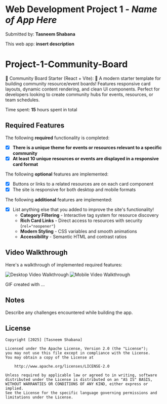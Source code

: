 # Web Development Project 1 - *Name of App Here*

Submitted by: **Tasneem Shabana**

This web app: **insert description**
# Project-1-Community-Board
🚀 Community Board Starter (React + Vite): 
🌟 A modern starter template for building community resource/event boards! Features responsive card layouts, dynamic content rendering, and clean UI components. Perfect for developers looking to create community hubs for events, resources, or team schedules.

Time spent: **15** hours spent in total

## Required Features

The following **required** functionality is completed:

- [x] **There is a unique theme for events or resources relevant to a specific community**
- [x] **At least 10 unique resources or events are displayed in a responsive card format**

The following **optional** features are implemented:

- [x] Buttons or links to a related resources are on each card component
- [x] The site is responsive for both desktop and mobile formats

The following **additional** features are implemented:

* [x] List anything else that you added to improve the site's functionality!
    - **Category Filtering** - Interactive tag system for resource discovery
    - **Rich Card Links** - Direct access to resources with security (`rel="noopener"`)
    - **Modern Styling** - CSS variables and smooth animations
    - **Accessibility** - Semantic HTML and contrast ratios

## Video Walkthrough

Here's a walkthrough of implemented required features:

<img src='https://github.com/tsh594/Project-1-Community-Board/blob/main/videos/Vite%20%2B%20React%20-%20Desktop-walkthrough.gif' title='Desktop Video Walkthrough' width='' alt='Desktop Video Walkthrough' />
<img src='https://github.com/tsh594/Project-1-Community-Board/blob/main/videos/Vite%20%2B%20React%20-%20Mobile-walkthrough.gif' width='' alt='Mobile Video Walkthrough' />


<!-- Replace this with whatever GIF tool you used! -->
GIF created with ...  
<!-- Recommended tools:
[Kap](https://getkap.co/) for macOS
[ScreenToGif](https://www.screentogif.com/) for Windows
[peek](https://github.com/phw/peek) for Linux. -->

## Notes

Describe any challenges encountered while building the app.

## License

    Copyright [2025] [Tasneem Shabana]

    Licensed under the Apache License, Version 2.0 (the "License");
    you may not use this file except in compliance with the License.
    You may obtain a copy of the License at

        http://www.apache.org/licenses/LICENSE-2.0

    Unless required by applicable law or agreed to in writing, software
    distributed under the License is distributed on an "AS IS" BASIS,
    WITHOUT WARRANTIES OR CONDITIONS OF ANY KIND, either express or implied.
    See the License for the specific language governing permissions and
    limitations under the License.
